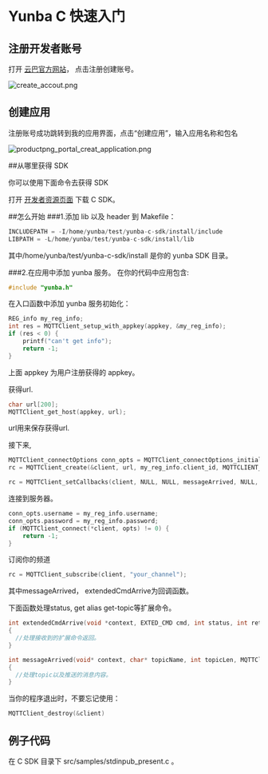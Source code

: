 # Yunba C 快速入门

## 注册开发者账号

打开 [云巴官方网站](https://yunba.io)， 点击注册创建账号。

![create_accout.png](https://raw.githubusercontent.com/yunba/docs/master/image/productpng_portal_register_account.png)

## 创建应用
注册账号成功跳转到我的应用界面，点击“创建应用”，输入应用名称和包名

![productpng_portal_creat_application.png](https://raw.githubusercontent.com/yunba/docs/master/image/productpng_portal_creat_app.png)


##从哪里获得 SDK

你可以使用下面命令去获得 SDK

打开 [开发者资源页面](https://yunba.io/downloads/) 下载 C SDK。

##怎么开始
###1.添加 lib 以及 header 到 Makefile：

```c
INCLUDEPATH = -I/home/yunba/test/yunba-c-sdk/install/include
LIBPATH = -L/home/yunba/test/yunba-c-sdk/install/lib
```

其中/home/yunba/test/yunba-c-sdk/install 是你的 yunba SDK 目录。

###2.在应用中添加 yunba 服务。
在你的代码中应用包含:

```c
#include "yunba.h"
```

在入口函数中添加 yunba 服务初始化：
```c
REG_info my_reg_info;
int res = MQTTClient_setup_with_appkey(appkey, &my_reg_info);
if (res < 0) {
	printf("can't get info");
	return -1;
}
```
上面 appkey 为用户注册获得的 appkey。

获得url.
```c
char url[200];
MQTTClient_get_host(appkey, url);
```
url用来保存获得url.


接下来,
```c
MQTTClient_connectOptions conn_opts = MQTTClient_connectOptions_initializer;
rc = MQTTClient_create(&client, url, my_reg_info.client_id, MQTTCLIENT_PERSISTENCE_NONE, NULL);

rc = MQTTClient_setCallbacks(client, NULL, NULL, messageArrived, NULL, extendedCmdArrive);
```
连接到服务器。

```c
conn_opts.username = my_reg_info.username;
conn_opts.password = my_reg_info.password;
if (MQTTClient_connect(*client, opts) != 0) {
	return -1;
}
```

订阅你的频道

```c
rc = MQTTClient_subscribe(client, "your_channel");
```

其中messageArrived， extendedCmdArrive为回调函数。

下面函数处理status, get alias get-topic等扩展命令。

```c
int extendedCmdArrive(void *context, EXTED_CMD cmd, int status, int ret_string_len, char *ret_string)
{
  //处理接收到的扩展命令返回。
}

int messageArrived(void* context, char* topicName, int topicLen, MQTTClient_message* m)
{
  //处理topic以及推送的消息内容。
}
```  

当你的程序退出时，不要忘记使用：

```c
MQTTClient_destroy(&client)
```

## 例子代码

在 C SDK 目录下 src/samples/stdinpub_present.c 。


